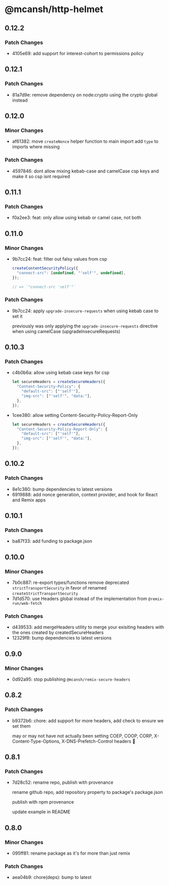 # @mcansh/http-helmet

## 0.12.2

### Patch Changes

- 4105e69: add support for interest-cohort to permissions policy

## 0.12.1

### Patch Changes

- 81a7d9e: remove dependency on node:crypto using the crypto global instead

## 0.12.0

### Minor Changes

- af61382: move `createNonce` helper function to main import
  add `type` to imports where missing

### Patch Changes

- 4597846: dont allow mixing kebab-case and camelCase csp keys and make it so csp isnt required

## 0.11.1

### Patch Changes

- f0a2ee3: feat: only allow using kebab or camel case, not both

## 0.11.0

### Minor Changes

- 9b7cc24: feat: filter out falsy values from csp

  ```js
  createContentSecurityPolicy({
    "connect-src": [undefined, "'self'", undefined],
  });

  // => `"connect-src 'self'"`
  ```

### Patch Changes

- 9b7cc24: apply `upgrade-insecure-requests` when using kebab case to set it

  previously was only applying the `upgrade-insecure-requests` directive when using camelCase (upgradeInsecureRequests)

## 0.10.3

### Patch Changes

- c4b0b6a: allow using kebab case keys for csp

  ```js
  let secureHeaders = createSecureHeaders({
    "Content-Security-Policy": {
      "default-src": ["'self'"],
      "img-src": ["'self'", "data:"],
    },
  });
  ```

- 1cee380: allow setting Content-Security-Policy-Report-Only

  ```js
  let secureHeaders = createSecureHeaders({
    "Content-Security-Policy-Report-Only": {
      "default-src": ["'self'"],
      "img-src": ["'self'", "data:"],
    },
  });
  ```

## 0.10.2

### Patch Changes

- 8e1c380: bump dependencies to latest versions
- 6919888: add nonce generation, context provider, and hook for React and Remix apps

## 0.10.1

### Patch Changes

- ba87f33: add funding to package.json

## 0.10.0

### Minor Changes

- 7b0c887: re-export types/functions remove deprecated `strictTransportSecurity` in favor of renamed `createStrictTransportSecurity`
- 7d1d570: use Headers global instead of the implementation from `@remix-run/web-fetch`

### Patch Changes

- d439533: add mergeHeaders utility to merge your exisiting headers with the ones created by createdSecureHeaders
- 12329f8: bump dependencies to latest versions

## 0.9.0

### Minor Changes

- 0d92a95: stop publishing `@mcansh/remix-secure-headers`

## 0.8.2

### Patch Changes

- b9372b6: chore: add support for more headers, add check to ensure we set them

  may or may not have not actually been setting COEP, COOP, CORP, X-Content-Type-Options, X-DNS-Prefetch-Control headers 😬

## 0.8.1

### Patch Changes

- 7d28c52: rename repo, publish with provenance

  rename github repo, add repository property to package's package.json

  publish with npm provenance

  update example in README

## 0.8.0

### Minor Changes

- 095ff81: rename package as it's for more than just remix

### Patch Changes

- aea04b9: chore(deps): bump to latest
